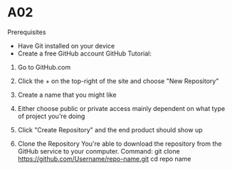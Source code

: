 # A02
Prerequisites
- Have Git installed on your device
- Create a free GitHub account
GitHub Tutorial:
1. Go to GitHub.com
2. Click the + on the top-right of the site and choose "New Repository"
3. Create a name that you might like
4. Either choose public or private access mainly dependent on what type of project you're doing
5. Click "Create Repository" and the end product should show up

2. Clone the Repository
You're able to download the repository from the GitHub service to your conmputer.
Command:
git clone https://github.com/Username/repo-name.git
cd repo name
